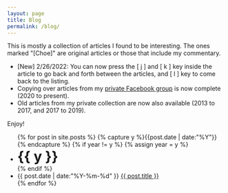```yaml
---
layout: page
title: Blog
permalink: /blog/
---
```


This is mostly a collection of articles I found to be interesting. The ones marked "[Choe]" are original articles or those that include my commentary.

* [New] 2/26/2022: You can now press the [ j ] and [ k ] key inside the article to go back and forth between the articles, and [ l ] key to come back to the listing.
* Copying over articles from my [private Facebook group](https://www.facebook.com/groups/choelab) is now complete (2020 to present). 
* Old articles from my private collection are now also available (2013 to 2017, and 2017 to 2019). 

Enjoy!

<ul class="listing">
{% for post in site.posts %}
  {% capture y %}{{post.date | date:"%Y"}}{% endcapture %}
  {% if year != y %}
    {% assign year = y %}
    <li class="listing-seperator"> <b><font size="+3">{{ y }}</font></b> </li>
  {% endif %}
  <li class="listing-item">
    <time datetime="{{ post.date | date:"%Y-%m-%d" }}">{{ post.date | date:"%Y-%m-%d" }}</time>
    <a href="{{ post.url }}" title="{{ post.title }}">{{ post.title }}</a>
  </li>
{% endfor %}
</ul>
